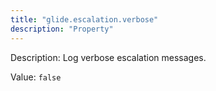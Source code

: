 ```yaml
---
title: "glide.escalation.verbose"
description: "Property"
---
```


Description: Log verbose escalation messages.

Value: `false`
